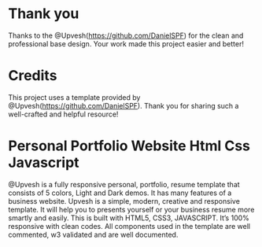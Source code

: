 # Thank you

Thanks to the @Upvesh(https://github.com/DanielSPF) for the clean and professional base design. Your work made this project easier and better!

# Credits

This project uses a template provided by @Upvesh(https://github.com/DanielSPF). Thank you for sharing such a well-crafted and helpful resource!

# Personal Portfolio Website Html Css Javascript

@Upvesh is a  fully responsive personal, portfolio, resume template that consists of 5 colors, Light and Dark demos. It has many features of a business website. Upvesh is a simple, modern, creative and responsive template. It will help you to presents yourself or your business resume more smartly and easily. This is built with HTML5, CSS3, JAVASCRIPT. It’s 100% responsive with clean codes. All components used in the template are well commented, w3 validated and are well documented. 
